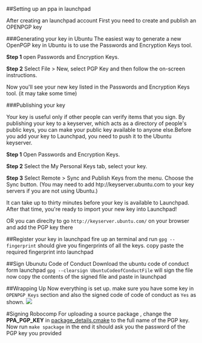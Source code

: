 ##Setting up an ppa in launchpad

After creating an launchpad account First you need to create and publish an OPENPGP key

###Generating your key in Ubuntu
The easiest way to generate a new OpenPGP key in Ubuntu is to use the Passwords and Encryption Keys tool. 

__Step 1__ open Passwords and Encryption Keys.

__Step 2__ Select File > New, select PGP Key and then follow the on-screen instructions.

Now you'll see your new key listed in the Passwords and Encryption Keys tool. (it may take some time)

###Publishing your key

Your key is useful only if other people can verify items that you sign. By publishing your key to a keyserver, which acts as a directory of people's public keys, you can make your public key available to anyone else.Before you add your key to Launchpad, you need to push it to the Ubuntu keyserver.  

__Step 1__ Open Passwords and Encryption Keys.

__Step 2__ Select the My Personal Keys tab, select your key.

__Step 3__  Select Remote > Sync and Publish Keys from the menu. Choose the Sync button. (You may need to add htp://keyserver.ubuntu.com to your key servers if you are not using Ubuntu.)

It can take up to thirty minutes before your key is available to Launchpad. After that time, you're ready to import your new key into Launchpad!  

OR you can direclty to go `http://keyserver.ubuntu.com/` on your browser and add the PGP key there

##Register your key in launchpad
fire up an terminal and run `gpg --fingerprint` should give you fingerprints of all the keys. copy paste the required fingerprint into launchpad

##Sign Ubunutu Code of Conduct
Download the ubuntu code of conduct form launchpad
`gpg --clearsign UbuntuCodeofConductFile`  will sign the file
now copy the contents of the signed file and paste in launchpad

##Wrapping Up
Now everything is set up. make sure you have some key in `OPENPGP Keys` section and also the signed code of code of conduct as `Yes` as shown.
![](./launchpad.png)

#Signing Robocomp
For uploading a source package , change the **PPA\_PGP\_KEY** in [package_details.cmake](../cmake/package_details.cmake#L26) to the full name of the PGP key. Now run `make spackage` in the end it should ask you the password of the PGP key you provided  